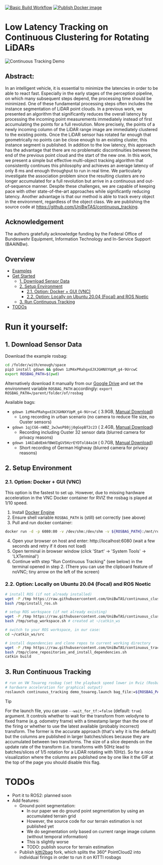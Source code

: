 [![Basic Build Workflow](https://github.com/UniBwTAS/continuous_tracking/actions/workflows/basic-build-ci.yaml/badge.svg?branch=master)](https://github.com/UniBwTAS/continuous_tracking/actions/workflows/basic-build-ci.yaml)
[![Publish Docker image](https://github.com/UniBwTAS/continuous_tracking/actions/workflows/publish-docker-image.yaml/badge.svg)](https://github.com/UniBwTAS/continuous_tracking/actions/workflows/publish-docker-image.yaml)

# Low Latency Tracking on Continuous Clustering for Rotating LiDARs

![Continuous Tracking Demo](https://github.com/UniBwTAS/continuous_tracking/blob/master/assets/demo.gif)

## Abstract:

In an intelligent vehicle, it is essential to minimize the latencies in order to be able to react fast. Especially in the
early stages of the perception pipeline, on which many subsequent steps depend, the processing time should be minimized.
One of these fundamental processing steps often includes the instance segmentation of LiDAR point clouds. In a previous
work, we presented an algorithm that significantly reduces the overall latency by processing the incoming point measurements
immediately instead of first accumulating the points for a full revolution. More precisely, the points of a newly incoming
column of the LiDAR range image are immediately clustered to the existing points. Once the LiDAR sensor has rotated
far enough that geometrically no points can be close enough to an existing cluster, this instance segment is published. In
addition to the low latency, this approach has the advantage that there are no problematic discontinuities between the end
of the previous point cloud and the start of the new one. In this work, we present a simple but effective multi-object
tracking algorithm that consistently continues this philosophy and achieves an average latency of only 8 ms and enough
throughput to run in real time. We particularly investigate the association problem since the resulting clusters are no longer
accumulated for a full revolution but arrive in a continuous and out-of-sequence manner. Despite these challenges, we are
capable of keeping pace with other state-of-the-art approaches while significantly reducing latency. Another advantage is that
our method is able to track every object in the environment, regardless of the object class. We are publishing the source
code at https://github.com/UniBwTAS/continuous_tracking.

## Acknowledgement

The authors gratefully acknowledge funding by the Federal Office of Bundeswehr Equipment, Information Technology and
In-Service Support (BAAINBw).

## Overview

- [Examples](#examples)
- [Get Started](#run-it-yourself)
    - [1. Download Sensor Data](#1-download-sensor-data)
    - [2. Setup Environment](#2-setup-environment)
        - [2.1. Option: Docker + GUI (VNC)](#21-option-docker--gui-vnc)
        - [2.2. Option: Locally on Ubuntu 20.04 (Focal) and ROS Noetic](#22-option-locally-on-ubuntu-2004-focal-and-ros-noetic)
    - [3. Run Continuous Tracking](#3-run-continuous-clustering)
- [TODOs](#todos)

# Run it yourself:

## 1. Download Sensor Data

Download the example rosbag:

```bash
cd /folder/with/enough/space
pip3 install gdown && gdown 1zM4xPRahgxdJXJGHNXYUpM_g4-9UrcwC
export ROSBAG_PATH=$(pwd)
```

Alternatively download it manually from
our [Google Drive](https://drive.google.com/file/d/1zM4xPRahgxdJXJGHNXYUpM_g4-9UrcwC/view?usp=sharing) and set the
environment variable `ROSBAG_PATH` accordingly: `export ROSBAG_PATH=/parent/folder/of/rosbag`

Available bags:

- `gdown 1zM4xPRahgxdJXJGHNXYUpM_g4-9UrcwC` (
  3.9GB, [Manual Download](https://drive.google.com/file/d/1zM4xPRahgxdJXJGHNXYUpM_g4-9UrcwC/view?usp=sharing))
    - Long recording in urban scenario (no camera to reduce file size, no Ouster sensors)
- `gdown 1qjCG6-nWBZ_2wJwoP80jj0gGopBT2c23` (
  2.4GB, [Manual Download](https://drive.google.com/file/d/1qjCG6-nWBZ_2wJwoP80jj0gGopBT2c23/view?usp=sharing))
    - Recording including Ouster 32 sensor data (blurred camera for privacy reasons)
- `gdown 146IaBdEmkfBWdIgGV5HzrEYDTol84a1H` (
  0.7GB, [Manual Download](https://drive.google.com/file/d/146IaBdEmkfBWdIgGV5HzrEYDTol84a1H/view?usp=sharing))
    - Short recording of German Highway (blurred camera for privacy reasons)

## 2. Setup Environment

### 2.1. Option: Docker + GUI (VNC)

This option is the fastest to set up. However, due to missing hardware acceleration in the VNC Docker container for RVIZ
the rosbag is played at 1/10 speed.

1. Install [Docker Engine](https://docs.docker.com/engine/install/ubuntu/)
2. Ensure shell variable `ROSBAG_PATH` is (still) set correctly (see above)
3. Pull and run docker container:

```bash
docker run -d -p 6080:80 -v /dev/shm:/dev/shm -v ${ROSBAG_PATH}:/mnt/rosbags -e ROSBAG_PATH=/mnt/rosbags --name continuous_tracking_demo andreasr30/continuous_tracking_demo:master
```

4. Open your browser on host and enter: http://localhost:6080 (wait a few seconds and retry if it does not load)
5. Open terminal in browser window (click 'Start' -> 'System Tools' -> 'LXTerminal')
6. Continue with step "Run Continuous Tracking" (see below) in the terminal opened in step 2. (There you can use the
   clipboard feature of noVNC; tiny arrow on the left of the screen)

### 2.2. Option: Locally on Ubuntu 20.04 (Focal) and ROS Noetic

```bash
# install ROS (if not already installed)
wget -P /tmp https://raw.githubusercontent.com/UniBwTAS/continuous_clustering/master/scripts/install_ros.sh
bash /tmp/install_ros.sh

# setup ROS workspace (if not already existing)
wget -P /tmp https://raw.githubusercontent.com/UniBwTAS/continuous_clustering/master/scripts/setup_workspace.sh
bash /tmp/setup_workspace.sh # created at ~/catkin_ws

# switch to your ROS workspace, in our case:
cd ~/catkin_ws/src

# install dependencies and clone repos to current working directory
wget -P /tmp https://raw.githubusercontent.com/UniBwTAS/continuous_tracking/master/scripts/clone_repositories_and_install_dependencies.sh
bash /tmp/clone_repositories_and_install_dependencies.sh
catkin build
```

## 3. Run Continuous Tracking

```bash
# run on VW Touareg rosbag (set the playback speed lower in Rviz (RosbagPanel) if you run in docker due to missing 
# hardware acceleration for graphical output)
roslaunch continuous_tracking demo_touareg.launch bag_file:=${ROSBAG_PATH}/vw_touareg_example1.bag
```

> [!Tip]
> For the launch file, you can use `--wait_for_tf:=false` (default: `true`) argument. It controls whether to wait
> for the transform from velodyne to fixed frame (e.g. odometry frame) with a timestamp larger than the one of the
> firing or whether to use the latest available (probably incorrect) transform. The former is the accurate approach
> (that's why it is the default) but the columns are published in larger batches/slices because they are accumulated
> between two transforms. The size of a slice depends on the update rate of the transform (i.e. transforms with 50Hz
> lead to batches/slices of 1/5 rotation for a LiDAR rotating with 10Hz). So for a nice visualization where the columns
> are published one by one like it the GIF at the top of the page you should disable this flag.

# TODOs

- Port it to ROS2: planned soon
- Add features:
    - Ground point segmentation:
        - In our paper we do ground point segmentation by using an accumulated terrain grid
        - However, the source code for our terrain estimation is not published yet
        - We do segmentation only based on current range image column (without temporal information)
        - This is slightly worse
        - TODO: publish source for terrain estimation
    - Publish [kitti2bag](https://github.com/tomas789/kitti2bag) fork, which splits the 360° PointCloud2 into individual
      firings in order to run it on KITTI rosbags